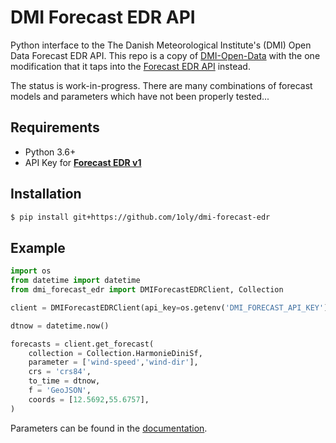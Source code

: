 # DMI Forecast EDR API
Python interface to the The Danish Meteorological Institute's (DMI) Open Data Forecast EDR API. This repo is a copy of [DMI-Open-Data](https://github.com/LasseRegin/dmi-open-data) with the one modification that it taps into the [Forecast EDR API](https://opendatadocs.dmi.govcloud.dk/en/APIs/Forecast_Data_EDR_API) instead.

The status is work-in-progress. There are many combinations of forecast models and parameters which have not been properly tested...

## Requirements

- Python 3.6+
- API Key for [**Forecast EDR v1**](https://opendatadocs.dmi.govcloud.dk/en/Authentication)

## Installation

```bash
$ pip install git+https://github.com/1oly/dmi-forecast-edr
```

## Example

```python
import os
from datetime import datetime
from dmi_forecast_edr import DMIForecastEDRClient, Collection

client = DMIForecastEDRClient(api_key=os.getenv('DMI_FORECAST_API_KEY'))

dtnow = datetime.now()

forecasts = client.get_forecast(
    collection = Collection.HarmonieDiniSf,
    parameter = ['wind-speed','wind-dir'],
    crs = 'crs84',
    to_time = dtnow,
    f = 'GeoJSON',
    coords = [12.5692,55.6757],
)
```
Parameters can be found in the [documentation](https://opendatadocs.dmi.govcloud.dk/en/Data/Forecast_Data_Weather_Model_HARMONIE_EDR).